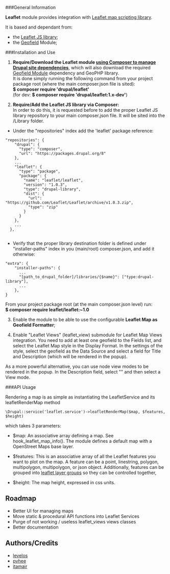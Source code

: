 ###General Information

**Leaflet** module provides integration with 
[Leaflet map scripting library](http://leafletjs.com).
            
It is based and dependant from:
- the [Leaflet JS library](http://leafletjs.com); 
- the [Geofield](https://www.drupal.org/project/geofield) Module;

###Installation and Use

1. __Require/Download the Leaflet module
[using Composer to manage Drupal site dependencies](https://www.drupal.org/docs/develop/using-composer/using-composer-to-manage-drupal-site-dependencies)__,
which will also download the required 
[Geofield Module](https://www.drupal.org/project/geofield) 
dependency and GeoPHP library.  
It is done simply running the following command from your project package root 
(where the main composer.json file is sited):  
__$ composer require 'drupal/leaflet'__  
(for dev: __$ composer require 'drupal/leaflet:1.x-dev'__)

2. __Require/Add the Leaflet JS library via Composer:__  
In order to do this, it is requested before to add the proper 
   Leaflet JS library repository to your main composer.json file. 
   It will be sited into the /Library folder. 
   
  * Under the "repositories" index add the 'leaflet' package reference:
  ```
  "repositories": {
      "drupal": {
        "type": "composer",
        "url": "https://packages.drupal.org/8"
      },
      ...
      "leaflet": {
        "type": "package",
        "package": {
          "name": "leaflet/leaflet",
          "version": "1.0.3",
          "type": "drupal-library",
          "dist": {
            "url": "https://github.com/Leaflet/Leaflet/archive/v1.0.3.zip",
            "type": "zip"
          }
        }
      },
      ...
    },
   
```
  * Verify that the proper library destination folder is 
  defined under "installer-paths" index in you (main/root) composer.json, 
  and add it otherwise:
  ```
  "extra": {
      "installer-paths": {
        ...
        "[path_to_drupal_folder]/libraries/{$name}": ["type:drupal-library"],
        ...
      },
  }
  ```
  From your project package root (at the main composer.json level) run:  
  __$ composer require leaflet/leaflet:~1.0__  
  
3. Enable the module to be able to use the configurable __Leaflet Map as 
Geofield Formatter__;

4. Enable "Leaflet Views" (leaflet_view) submodule for Leaflet Map Views 
integration.
You need to add at least one geofield to the Fields list, and select the Leaflet
Map style in the Display Format. 
In the settings of the style, select the geofield as the Data Source and select
a field for Title and Description (which will be rendered in the popup).

As a more powerful alternative, you can use node view modes to be rendered in
the popup. In the Description field, select "<entire node>" and then select a
View mode.

###API Usage

Rendering a map is as simple as instantiating the LeafletService and its 
leafletRenderMap method 
```
\Drupal::service('leaflet.service')->leafletRenderMap($map, $features, $height)
```
which takes 3 parameters:

* $map:
An associative array defining a map. See hook_leaflet_map_info(). The module
defines a default map with a OpenStreet Maps base layer.

* $features:
This is an associative array of all the Leaflet features you
want to plot on the map. A feature can be a point, linestring, polygon,
multipolygon, multipolygon, or json object. Additionally, features can be
grouped into [leaflet layer groups](http://leafletjs.com/reference-1.3.0.html#layergroup)
so they can be controlled together,

* $height:
The map height, expressed in css units.

Roadmap
-------

* Better UI for managing maps
* Move static & procedural API functions into Leaflet Services
* Purge of not working / useless leaflet_views views classes
* Better documentation

Authors/Credits
---------------

* [levelos](http://drupal.org/user/54135)
* [pvhee](http://drupal.org/user/108811)
* [itamair](https://www.drupal.org/u/itamair)
